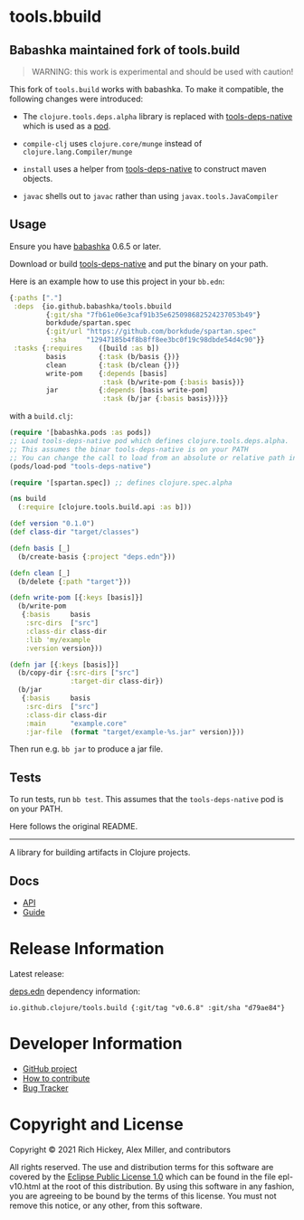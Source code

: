 tools.bbuild
========================================

## Babashka maintained fork of tools.build

> WARNING: this work is experimental and should be used with caution!

This fork of `tools.build` works with babashka. To make it compatible, the
following changes were introduced:

- The `clojure.tools.deps.alpha` library is replaced with
  [tools-deps-native](https://github.com/borkdude/tools-deps-native-experiment)
  which is used as a [pod](https://github.com/babashka/pods).

- `compile-clj` uses `clojure.core/munge` instead of `clojure.lang.Compiler/munge`

- `install` uses a helper from
  [tools-deps-native](https://github.com/borkdude/tools-deps-native-experiment)
  to construct maven objects.

- `javac` shells out to `javac` rather than using `javax.tools.JavaCompiler`

## Usage

Ensure you have [babashka](https://github.com/babashka/babashka) 0.6.5 or later.

Download or build
[tools-deps-native](https://github.com/borkdude/tools-deps-native-experiment)
and put the binary on your path.

Here is an example how to use this project in your `bb.edn`:

``` clojure
{:paths ["."]
 :deps  {io.github.babashka/tools.bbuild
         {:git/sha "7fb61e06e3caf91b35e625098682524237053b49"}
         borkdude/spartan.spec
         {:git/url "https://github.com/borkdude/spartan.spec"
          :sha     "12947185b4f8b8ff8ee3bc0f19c98dbde54d4c90"}}
 :tasks {:requires    ([build :as b])
         basis        {:task (b/basis {})}
         clean        {:task (b/clean {})}
         write-pom    {:depends [basis]
                       :task (b/write-pom {:basis basis})}
         jar          {:depends [basis write-pom]
                       :task (b/jar {:basis basis})}}}
```

with a `build.clj`:

``` clojure
(require '[babashka.pods :as pods])
;; Load tools-deps-native pod which defines clojure.tools.deps.alpha.
;; This assumes the binar tools-deps-native is on your PATH
;; You can change the call to load from an absolute or relative path instead.
(pods/load-pod "tools-deps-native")

(require '[spartan.spec]) ;; defines clojure.spec.alpha

(ns build
  (:require [clojure.tools.build.api :as b]))

(def version "0.1.0")
(def class-dir "target/classes")

(defn basis [_]
  (b/create-basis {:project "deps.edn"}))

(defn clean [_]
  (b/delete {:path "target"}))

(defn write-pom [{:keys [basis]}]
  (b/write-pom
   {:basis     basis
    :src-dirs  ["src"]
    :class-dir class-dir
    :lib 'my/example
    :version version}))

(defn jar [{:keys [basis]}]
  (b/copy-dir {:src-dirs ["src"]
               :target-dir class-dir})
  (b/jar
   {:basis     basis
    :src-dirs  ["src"]
    :class-dir class-dir
    :main      "example.core"
    :jar-file  (format "target/example-%s.jar" version)}))
```

Then run e.g. `bb jar` to produce a jar file.

## Tests

To run tests, run `bb test`. This assumes that the `tools-deps-native` pod is on
your PATH.

Here follows the original README.

<hr>


A library for building artifacts in Clojure projects.

## Docs

* [API](https://clojure.github.io/tools.build)
* [Guide](https://clojure.org/guides/tools_build)

# Release Information

Latest release:

[deps.edn](https://clojure.org/reference/deps_and_cli) dependency information:

```
io.github.clojure/tools.build {:git/tag "v0.6.8" :git/sha "d79ae84"}
```

# Developer Information

* [GitHub project](https://github.com/clojure/tools.build)
* [How to contribute](https://clojure.org/community/contributing)
* [Bug Tracker](https://clojure.atlassian.net/browse/TBUILD)

# Copyright and License

Copyright © 2021 Rich Hickey, Alex Miller, and contributors

All rights reserved. The use and
distribution terms for this software are covered by the
[Eclipse Public License 1.0] which can be found in the file
epl-v10.html at the root of this distribution. By using this software
in any fashion, you are agreeing to be bound by the terms of this
license. You must not remove this notice, or any other, from this
software.

[Eclipse Public License 1.0]: http://opensource.org/licenses/eclipse-1.0.php
